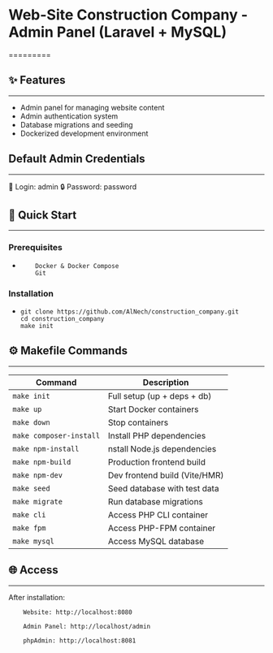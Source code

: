 # Web-Site Construction Company - Admin Panel (Laravel + MySQL)
=========

## ✨ Features
----------
* Admin panel for managing website content
* Admin authentication system
* Database migrations and seeding
* Dockerized development environment

## Default Admin Credentials
----------
🔑 Login: admin
🔒 Password: password

## 🚀 Quick Start
----------
### Prerequisites
-
    ```
        Docker & Docker Compose
        Git
    ```
### Installation
-
    ```
    git clone https://github.com/AlNech/construction_company.git
    cd construction_company
    make init
    ```

## ⚙️ Makefile Commands
----------
| Command                 | Description                                                        |
|-------------------------|-----------------------------------------------------------------|
| `make init`             | Full setup (up + deps + db)                                 |
| `make up`            | Start Docker containers                                  |
| `make down`              | Stop containers                                      |
| `make composer-install`       | Install PHP dependencies                                             |
| `make npm-install`     | nstall Node.js dependencies                                                |
| `make npm-build`     | Production frontend build                                                 |
| `make npm-dev`     | Dev frontend build (Vite/HMR)                                                |
| `make seed`     | Seed database with test data                                                |
| `make migrate`     | Run database migrations                                                |
| `make cli`     | Access PHP CLI container                                                 |
| `make fpm`     | Access PHP-FPM container                                               |
| `make mysql`     | Access MySQL database                                                 |

## 🌐 Access
----------
After installation:
```
    Website: http://localhost:8080

    Admin Panel: http://localhost/admin

    phpAdmin: http://localhost:8081
 ```   

